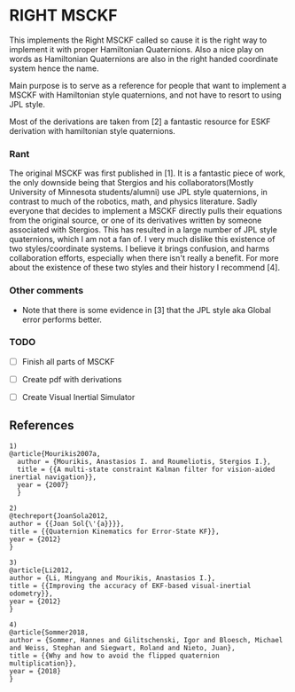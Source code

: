 # RIGHT MSCKF

This implements the Right MSCKF called so cause it is the right way to implement
 it with proper Hamiltonian Quaternions. Also a nice play on words as Hamiltonian Quaternions are also in the right handed
 coordinate system hence the name.
 
Main purpose is to serve as a reference for people that want to implement a MSCKF with Hamiltonian style quaternions, and not
 have to resort to using JPL style.
 
 Most of the derivations are taken from [2] a fantastic resource for ESKF derivation with hamiltonian style
 quaternions.
 
 
 
 ### Rant
 The original MSCKF was first published in [1]. It is a fantastic piece of work, the only
  downside being that Stergios and his collaborators(Mostly University of Minnesota students/alumni) use JPL style quaternions, in contrast
  to much of the robotics, math, and physics literature. Sadly everyone that decides to implement
  a MSCKF directly pulls their equations from the original source, or one of its derivatives written
  by someone associated with Stergios. This has resulted in a large number of JPL style quaternions, which I am not a
   fan of. I very much dislike this existence of two styles/coordinate systems. I believe it brings confusion, and harms
   collaboration efforts, especially when there isn't really a benefit. For more about the existence of these two styles and their history I
   recommend [4].
 
### Other comments
 
 - Note that there is some evidence in [3] that the JPL style aka Global error performs better. 
 
### TODO
 
 
 - [ ] Finish all parts of MSCKF
 - [ ] Create pdf with derivations
 - [ ] Create Visual Inertial Simulator
 
 
 
 ## References

    1)
    @article{Mourikis2007a,
      author = {Mourikis, Anastasios I. and Roumeliotis, Stergios I.},
      title = {{A multi-state constraint Kalman filter for vision-aided inertial navigation}},
      year = {2007}
      }

    2)
    @techreport{JoanSola2012,
    author = {{Joan Sol{\'{a}}}},
    title = {{Quaternion Kinematics for Error-State KF}},
    year = {2012}
    }
    
    3)
    @article{Li2012,
    author = {Li, Mingyang and Mourikis, Anastasios I.},
    title = {{Improving the accuracy of EKF-based visual-inertial odometry}},
    year = {2012}
    }
    
    4)
    @article{Sommer2018,
    author = {Sommer, Hannes and Gilitschenski, Igor and Bloesch, Michael and Weiss, Stephan and Siegwart, Roland and Nieto, Juan},
    title = {{Why and how to avoid the flipped quaternion multiplication}},
    year = {2018}
    }


